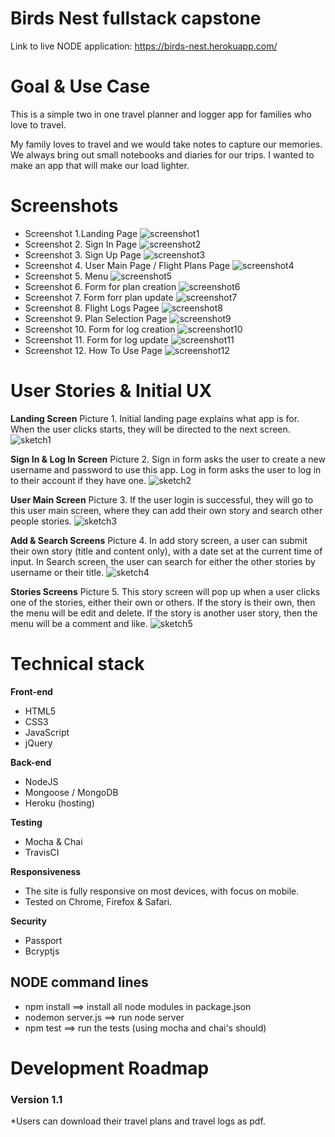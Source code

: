 # Birds Nest fullstack capstone

Link to live NODE application: https://birds-nest.herokuapp.com/

# Goal & Use Case

This is a simple two in one travel planner and logger app for families who love to travel.

My family loves to travel and we would take notes to capture our memories. We always bring out small notebooks and diaries for our trips. I wanted to make an app that will make our load lighter.

# Screenshots

- Screenshot 1.Landing Page
  ![screenshot1](https://github.com/PeterAndreas77/birds-nest-node-capstone/blob/master/github-pictures/landing-page.png)
- Screenshot 2. Sign In Page
  ![screenshot2](https://github.com/PeterAndreas77/birds-nest-node-capstone/blob/master/github-pictures/sign-in-page.png)
- Screenshot 3. Sign Up Page
  ![screenshot3](https://github.com/PeterAndreas77/birds-nest-node-capstone/blob/master/github-pictures/sign-up-page.png)
- Screenshot 4. User Main Page / Flight Plans Page
  ![screenshot4](https://github.com/PeterAndreas77/birds-nest-node-capstone/blob/master/github-pictures/user-main-page.png)
- Screenshot 5. Menu
  ![screenshot5](https://github.com/PeterAndreas77/birds-nest-node-capstone/blob/master/github-pictures/top-menu.png)
- Screenshot 6. Form for plan creation
  ![screenshot6](https://github.com/PeterAndreas77/birds-nest-node-capstone/blob/master/github-pictures/create-plan-form.png)
- Screenshot 7. Form forr plan update
  ![screenshot7](https://github.com/PeterAndreas77/birds-nest-node-capstone/blob/master/github-pictures/update-plan-form.png)
- Screenshot 8. Flight Logs Pagee
  ![screenshot8](https://github.com/PeterAndreas77/birds-nest-node-capstone/blob/master/github-pictures/flight-logs-page.png)
- Screenshot 9. Plan Selection Page
  ![screenshot9](https://github.com/PeterAndreas77/birds-nest-node-capstone/blob/master/github-pictures/plan-selection.png)
- Screenshot 10. Form for log creation
  ![screenshot10](https://github.com/PeterAndreas77/birds-nest-node-capstone/blob/master/github-pictures/create-log-form.png)
- Screenshot 11. Form for log update
  ![screenshot11](https://github.com/PeterAndreas77/birds-nest-node-capstone/blob/master/github-pictures/update-log-form.png)
- Screenshot 12. How To Use Page
  ![screenshot12](https://github.com/PeterAndreas77/birds-nest-node-capstone/blob/master/github-pictures/how-to-page.png)

# User Stories & Initial UX

**Landing Screen**
Picture 1. Initial landing page explains what app is for. When the user clicks starts, they will be directed to the next screen.
![sketch1](https://github.com/PeterAndreas77/birds-nest-node-capstone/blob/master/github-pictures/landing-view.jpg)

**Sign In & Log In Screen**
Picture 2. Sign in form asks the user to create a new username and password to use this app. Log in form asks the user to log in to their account if they have one.
![sketch2](https://github.com/PeterAndreas77/birds-nest-node-capstone/blob/master/github-pictures/signin-login-views.jpg)

**User Main Screen**
Picture 3. If the user login is successful, they will go to this user main screen, where they can add their own story and search other people stories.
![sketch3](https://github.com/PeterAndreas77/birds-nest-node-capstone/blob/master/github-pictures/user-main-view.jpg)

**Add & Search Screens**
Picture 4. In add story screen, a user can submit their own story (title and content only), with a date set at the current time of input.
In Search screen, the user can search for either the other stories by username or their title.
![sketch4](https://github.com/PeterAndreas77/birds-nest-node-capstone/blob/master/github-pictures/add-search-views.jpg)

**Stories Screens**
Picture 5. This story screen will pop up when a user clicks one of the stories, either their own or others.
If the story is their own, then the menu will be edit and delete.
If the story is another user story, then the menu will be a comment and like.
![sketch5](https://github.com/PeterAndreas77/birds-nest-node-capstone/blob/master/github-pictures/stories-views.jpg)

# Technical stack

**Front-end**

- HTML5
- CSS3
- JavaScript
- jQuery

**Back-end**

- NodeJS
- Mongoose / MongoDB
- Heroku (hosting)

**Testing**

- Mocha & Chai
- TravisCI

**Responsiveness**

- The site is fully responsive on most devices, with focus on mobile.
- Tested on Chrome, Firefox & Safari.

**Security**

- Passport
- Bcryptjs

## NODE command lines

- npm install ==> install all node modules in package.json
- nodemon server.js ==> run node server
- npm test ==> run the tests (using mocha and chai's should)

# Development Roadmap

### Version 1.1

\*Users can download their travel plans and travel logs as pdf.
